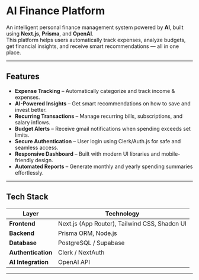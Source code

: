 #  AI Finance Platform

An intelligent personal finance management system powered by **AI**, built using **Next.js**, **Prisma**, and **OpenAI**.  
This platform helps users automatically track expenses,
analyze budgets, get financial insights, and receive smart recommendations — all in one place.

---

##  Features

-  **Expense Tracking** – Automatically categorize and track income & expenses.  
-  **AI-Powered Insights** – Get smart recommendations on how to save and invest better.  
-  **Recurring Transactions** – Manage recurring bills, subscriptions, and salary inflows.  
-  **Budget Alerts** – Receive gmail notifications when spending exceeds set limits.  
-  **Secure Authentication** – User login using Clerk/Auth.js for safe and seamless access.  
-  **Responsive Dashboard** – Built with modern UI libraries and mobile-friendly design.  
-  **Automated Reports** – Generate monthly and yearly spending summaries effortlessly.  

---

## Tech Stack

| Layer | Technology |
|-------|-------------|
| **Frontend** | Next.js (App Router), Tailwind CSS, Shadcn UI |
| **Backend** | Prisma ORM, Node.js |
| **Database** | PostgreSQL / Supabase |
| **Authentication** | Clerk / NextAuth |
| **AI Integration** | OpenAI API | Gemini

---


